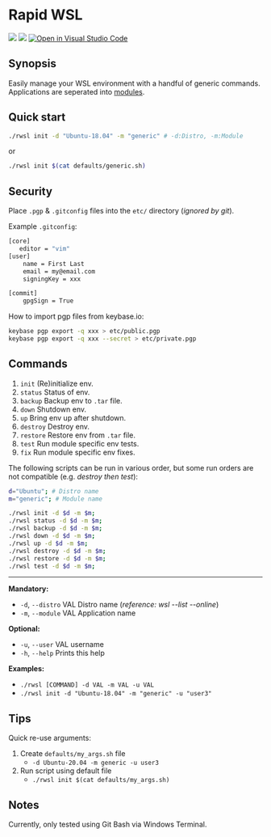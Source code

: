 # Rapid WSL

![](https://badgen.net/badge/icon/gitguardian/green?icon=gitguardian&label)
![](https://badgen.net/badge/icon/windows?icon=windows&label
)
[![Open in Visual Studio Code](https://open.vscode.dev/badges/open-in-vscode.svg)](https://open.vscode.dev/JosiahSiegel/rapid-wsl)

## Synopsis

Easily manage your WSL environment with a handful of generic commands.
Applications are seperated into [modules](modules/).

## Quick start

```sh
./rwsl init -d "Ubuntu-18.04" -m "generic" # -d:Distro, -m:Module
```
or
```sh
./rwsl init $(cat defaults/generic.sh)
```

## Security

Place `.pgp` & `.gitconfig` files into the `etc/` directory (*ignored by git*).

Example `.gitconfig`:

```sh
[core]
   editor = "vim"
[user]
	name = First Last
	email = my@email.com
	signingKey = xxx

[commit]
	gpgSign = True
```

How to import pgp files from keybase.io:

```sh
keybase pgp export -q xxx > etc/public.pgp
keybase pgp export -q xxx --secret > etc/private.pgp
```

## Commands

1. `init` (Re)initialize env.
2. `status` Status of env.
3. `backup` Backup env to `.tar` file.
4. `down` Shutdown env.
5. `up` Bring env up after shutdown.
6. `destroy` Destroy env.
7. `restore` Restore env from `.tar` file.
8. `test` Run module specific env tests.
9. `fix` Run module specific env fixes.

The following scripts can be run in various order, but some run orders are not compatible (e.g. *destroy then test*):

```sh
d="Ubuntu"; # Distro name
m="generic"; # Module name

./rwsl init -d $d -m $m;
./rwsl status -d $d -m $m;
./rwsl backup -d $d -m $m;
./rwsl down -d $d -m $m;
./rwsl up -d $d -m $m;
./rwsl destroy -d $d -m $m;
./rwsl restore -d $d -m $m;
./rwsl test -d $d -m $m;

```
---

**Mandatory:**
 * `-d`, `--distro`  VAL  Distro name (*reference: wsl --list --online*)
 * `-m`, `--module`  VAL  Application name

**Optional:**
 * `-u`, `--user`    VAL  username
 * `-h`, `--help`         Prints this help

**Examples:** 
 * `./rwsl [COMMAND] -d VAL -m VAL -u VAL`
 * `./rwsl init -d "Ubuntu-18.04" -m "generic" -u "user3"`

## Tips

Quick re-use arguments:
  1. Create `defaults/my_args.sh` file
     * `-d Ubuntu-20.04 -m generic -u user3`
  2. Run script using default file
     * `./rwsl init $(cat defaults/my_args.sh)`

## Notes

Currently, only tested using Git Bash via Windows Terminal.
